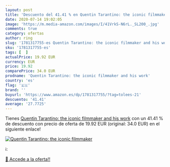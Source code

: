 ```yaml
---
layout: post
title: 'Descuento del 41.41 % en Quentin Tarantino: the iconic filmmaker '
date: 2020-07-14 19:02:05
image: 'https://m.media-amazon.com/images/I/41VrkS-N6rL._SL200_.jpg'
comments: true
category: ofertas
author: ring
slug: '1781317755-es Quentin Tarantino: the iconic filmmaker and his work'
sku: '1781317755-es'
tags: [  ]
actualPrice: 19.92 EUR
currency: EUR
price: 19.92
comparePrice: 34.0 EUR
prodname: 'Quentin Tarantino: the iconic filmmaker and his work'
country: 'es'
flag: '🇪🇸'
brand: ''
buyurl: 'https://www.amazon.es/dp/1781317755/?tag=tolees-21'
descuento: '41.41'
average: '27.7725'
---
```


Tienes [Quentin Tarantino: the iconic filmmaker and his work](https://www.amazon.es/dp/1781317755/?tag=tolees-21) con un 41.41 % de descuento con precio de oferta de 19.92 EUR (original: 34.0 EUR) en el siguiente enlace!

[![Quentin Tarantino: the iconic filmmaker ](https://m.media-amazon.com/images/I/41VrkS-N6rL._SL200_.jpg)](https://www.amazon.es/dp/1781317755/?tag=tolees-21)

ℹ️:


[🛒 Accede a la oferta!!](https://www.amazon.es/dp/1781317755/?tag=tolees-21)
